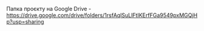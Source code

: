 Папка проєкту на Google Drive - https://drive.google.com/drive/folders/1rsfAqlSuLlFtIKErfFGa9549pxMGQjHp?usp=sharing
